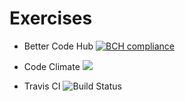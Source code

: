 # Exercises

- Better Code Hub
[![BCH compliance](https://bettercodehub.com/edge/badge/Bezsilny/Exercises?branch=master)](https://bettercodehub.com/)

- Code Climate
<a href="https://codeclimate.com/github/Bezsilny/Exercises/maintainability"><img src="https://api.codeclimate.com/v1/badges/32e08da47f7aed37fe1c/maintainability" /></a>

- Travis CI
![Build Status](https://travis-ci.com/TestowanieJAVA2017-2018Gr3/projekt2-Bezsilny.svg?token=EWL9yKKuPFQvx3ZsNxUa&branch=master)
